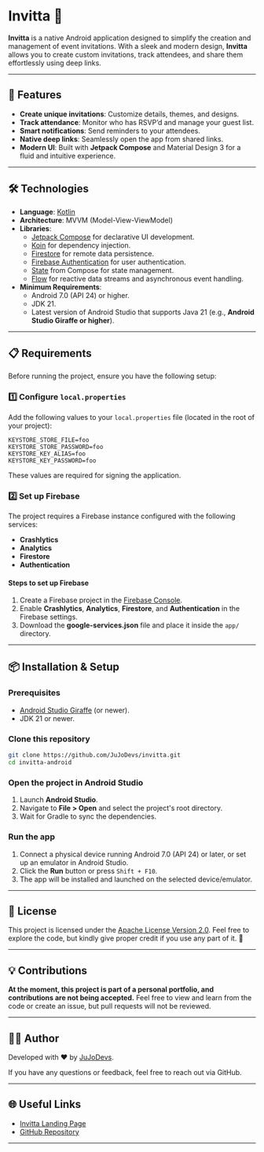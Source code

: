 # Invitta 🎉
**Invitta** is a native Android application designed to simplify the creation and management of event invitations. With a sleek and modern design, **Invitta** allows you to create custom invitations, track attendees, and share them effortlessly using deep links.

---

## 🚀 Features
- **Create unique invitations**: Customize details, themes, and designs.
- **Track attendance**: Monitor who has RSVP’d and manage your guest list.
- **Smart notifications**: Send reminders to your attendees.
- **Native deep links**: Seamlessly open the app from shared links.
- **Modern UI**: Built with **Jetpack Compose** and Material Design 3 for a fluid and intuitive experience.

---

## 🛠️ Technologies
- **Language**: [Kotlin](https://kotlinlang.org)
- **Architecture**: MVVM (Model-View-ViewModel)
- **Libraries**:
    - [Jetpack Compose](https://developer.android.com/jetpack/compose) for declarative UI development.
    - [Koin](https://insert-koin.io) for dependency injection.
    - [Firestore](https://firebase.google.com/docs/firestore) for remote data persistence.
    - [Firebase Authentication](https://firebase.google.com/docs/auth) for user authentication.
    - [State](https://developer.android.com/jetpack/compose/state) from Compose for state management.
    - [Flow](https://developer.android.com/kotlin/flow) for reactive data streams and asynchronous event handling.
- **Minimum Requirements**:
    - Android 7.0 (API 24) or higher.
    - JDK 21.
    - Latest version of Android Studio that supports Java 21 (e.g., **Android Studio Giraffe or higher**).

---

## 📋 Requirements

Before running the project, ensure you have the following setup:

### **1️⃣ Configure `local.properties`**
Add the following values to your `local.properties` file (located in the root of your project):

```properties
KEYSTORE_STORE_FILE=foo
KEYSTORE_STORE_PASSWORD=foo
KEYSTORE_KEY_ALIAS=foo
KEYSTORE_KEY_PASSWORD=foo
```
These values are required for signing the application.

### **2️⃣ Set up Firebase**
The project requires a Firebase instance configured with the following services:

- **Crashlytics**
- **Analytics**
- **Firestore**
- **Authentication**

#### **Steps to set up Firebase**
1. Create a Firebase project in the [Firebase Console](https://console.firebase.google.com/).
2. Enable **Crashlytics**, **Analytics**, **Firestore**, and **Authentication** in the Firebase settings.
3. Download the **google-services.json** file and place it inside the `app/` directory.

---

## 📦 Installation & Setup

### **Prerequisites**
- [Android Studio Giraffe](https://developer.android.com/studio) (or newer).
- JDK 21 or newer.

### **Clone this repository**
```bash
git clone https://github.com/JuJoDevs/invitta.git
cd invitta-android
```
### **Open the project in Android Studio**
1. Launch **Android Studio**.
2. Navigate to **File > Open** and select the project's root directory.
3. Wait for Gradle to sync the dependencies.

### **Run the app**
1. Connect a physical device running Android 7.0 (API 24) or later, or set up an emulator in Android Studio.
2. Click the **Run** button or press `Shift + F10`.
3. The app will be installed and launched on the selected device/emulator.

---

## 📜 License
This project is licensed under the [Apache License Version 2.0](LICENSE).
Feel free to explore the code, but kindly give proper credit if you use any part of it. 🙌

---

## 💡 Contributions
**At the moment, this project is part of a personal portfolio, and contributions are not being accepted.**
Feel free to view and learn from the code or create an issue, but pull requests will not be reviewed.

---

## 👨‍💻 Author
Developed with ❤️ by [JuJoDevs](https://github.com/JuJoDevs).

If you have any questions or feedback, feel free to reach out via GitHub.

---

## 🌐 Useful Links
- [Invitta Landing Page](https://invitta.app)
- [GitHub Repository](https://github.com/JuJoDevs/invitta)

---
